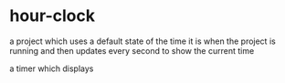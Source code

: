 # hour-clock
 a project which uses a default state of the time it is when the project is running and then updates every second to show the current time

 a timer which displays 
